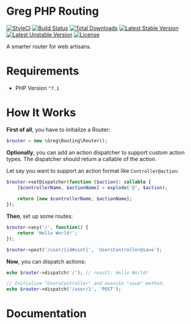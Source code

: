 # Greg PHP Routing

[![StyleCI](https://styleci.io/repos/70080128/shield?style=flat)](https://styleci.io/repos/70080128)
[![Build Status](https://travis-ci.org/greg-md/php-router.svg)](https://travis-ci.org/greg-md/php-router)
[![Total Downloads](https://poser.pugx.org/greg-md/php-router/d/total.svg)](https://packagist.org/packages/greg-md/php-router)
[![Latest Stable Version](https://poser.pugx.org/greg-md/php-router/v/stable.svg)](https://packagist.org/packages/greg-md/php-router)
[![Latest Unstable Version](https://poser.pugx.org/greg-md/php-router/v/unstable.svg)](https://packagist.org/packages/greg-md/php-router)
[![License](https://poser.pugx.org/greg-md/php-router/license.svg)](https://packagist.org/packages/greg-md/php-router)

A smarter router for web artisans.

# Requirements

* PHP Version `^7.1`

# How It Works

**First of all**, you have to initialize a Router:

```php
$router = new \Greg\Routing\Router();
```

**Optionally**, you can add an action dispatcher to support custom action types.
The dispatcher should return a callable of the action.

Let say you want to support an action format like `Controller@action`:

```php
$router->setDispatcher(function ($action): callable {
    [$controllerName, $actionName] = explode('@', $action);
    
    return [new $controllerName, $actionName];
});
```

**Then**, set up some routes:

```php
$router->any('/', function() {
    return 'Hello World!';
});

$router->post('/user/{id#uint}', 'UsersController@save');
```

**Now**, you can dispatch actions:

```php
echo $router->dispatch('/'); // result: Hello World!

// Initialize "UsersController" and execute "save" method.
echo $router->dispatch('/user/1', 'POST');
```

# Documentation

